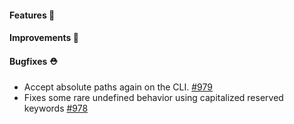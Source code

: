 #### Features 🚀

#### Improvements 🧹

#### Bugfixes ⛑️
- Accept absolute paths again on the CLI. [#979](https://github.com/terrastruct/d2/pull/979)
- Fixes some rare undefined behavior using capitalized reserved keywords [#978](https://github.com/terrastruct/d2/pull/978)
